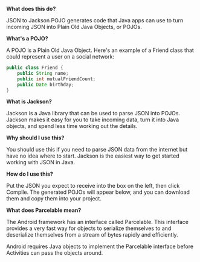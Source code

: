 **What does this do?**

JSON to Jackson POJO generates code that Java apps can use to turn incoming JSON into Plain Old Java Objects, or POJOs.

**What's a POJO?**

A POJO is a Plain Old Java Object. Here's an example of a Friend class that could represent a user on a social network:

```java
public class Friend {
    public String name;
    public int mutualFriendCount;
    public Date birthday;
}
```

**What is Jackson?**

Jackson is a Java library that can be used to parse JSON into POJOs. Jackson makes it easy for you to take incoming data, turn it into Java objects, and spend less time working out the details.

**Why should I use this?**

You should use this if you need to parse JSON data from the internet but have no idea where to start. Jackson is the easiest way to get started working with JSON in Java.

**How do I use this?**

Put the JSON you expect to receive into the box on the left, then click Compile. The generated POJOs will appear below, and you can download them and copy them into your project.

**What does Parcelable mean?**

The Android framework has an interface called Parcelable. This interface provides a very fast way for objects to serialize themselves to and deserialize themselves from a stream of bytes rapidly and efficiently.

Android requires Java objects to implement the Parcelable interface before Activities can pass the objects around.
